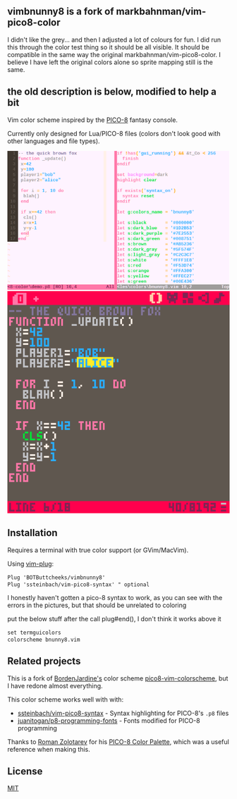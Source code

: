 ## vimbnunny8 is a fork of markbahnman/vim-pico8-color
I didn't like the grey... and then I adjusted a lot of colours for fun.
I did run this through the color test thing so it should be all visible.
It should be compatible in the same way the original markbahnman/vim-pico8-color.
I believe I have left the original colors alone so sprite mapping still is the same.


## the old description is below, modified to help a bit

Vim color scheme inspired by the [PICO-8](https://www.lexaloffle.com/pico-8.php) fantasy console.

Currently only designed for Lua/PICO-8 files (colors don't look good with other languages and file types).

 ![Vim screenshot](screenshot-vim.png) 
![PICO-8 screenshot](screenshot-pico8.png) 

## Installation

Requires a terminal with true color support (or GVim/MacVim).

Using [vim-plug](https://github.com/junegunn/vim-plug):

```vim
Plug 'BOTButtcheeks/vimbnunny8'
Plug 'ssteinbach/vim-pico8-syntax' " optional
```
I honestly haven't gotten a pico-8 syntax to work, as you can see with the errors in the pictures, but that should be unrelated to coloring

put the below stuff after the call plug#end(), I don't think it works above it
```vim
set termguicolors
colorscheme bnunny8.vim
```

## Related projects

This is a fork of [BordenJardine's](https://github.com/BordenJardine) color scheme [pico8-vim-colorscheme](https://github.com/BordenJardine/pico8-vim-colorscheme), but I have redone almost everything.

This color scheme works well with with:

- [ssteinbach/vim-pico8-syntax](https://github.com/ssteinbach/vim-pico8-syntax) - Syntax highlighting for PICO-8's `.p8` files
- [juanitogan/p8-programming-fonts](https://github.com/juanitogan/p8-programming-fonts) - Fonts modified for PICO-8 programming

Thanks to [Roman Zolotarev](https://www.romanzolotarev.com/) for his [PICO-8 Color Palette](https://www.romanzolotarev.com/pico-8-color-palette/), which was a useful reference when making this.

## License

[MIT](LICENSE)
